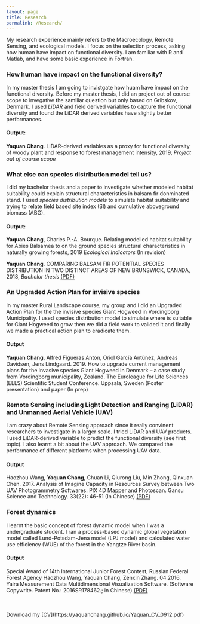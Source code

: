 ```yaml
---
layout: page
title: Research 
permalink: /Research/
---
```

My research experience mainly refers to the Macroecology, Remote Sensing, and ecological models. I focus on the selection process, asking how human have impact on functional diversity. I am familiar with R and Matlab, and have some basic experience in Fortran.

### How human have impact on the functional diversity?
In my master thesis I am going to invistgate how huam have impact on the functional diversity. Before my master thesis, I did an project out of course scope to invegative the samiliar question but only based on Gribskov, Denmark. I used _LiDAR_ and field derived variables to capture the functional diversity and found the LiDAR derived variables have slightly better performances.

#### Output:
**Yaquan Chang**. LiDAR-derived variables as a proxy for functional diversity of woody plant and response to forest management intensity, 2019, _Project out of course scope_ 

### What else can species distribution model tell us?
I did my bachelor thesis and a paper to investigate whether modeled habitat suitability could explain structural characteristics in balsam fir donminated stand. I used _species distribution models_ to simulate habitat suitability and trying to relate field based site index (SI) and cumulative aboveground biomass (ABG). 

#### Output: 
**Yaquan Chang**, Charles P.-A. Bourque. Relating modelled habitat suitability for Abies Balsamea to on the ground species structural characteristics in naturally growing forests, 2019 _Ecological Indicators_ (In revision)

**Yaquan Chang**. COMPARING BALSAM FIR POTENTIAL SPECIES DISTRIBUTION IN TWO DISTINCT AREAS OF NEW BRUNSWICK, CANADA, 2018, _Bachelor thesis_ [(PDF)](https://yaquanchang.github.io/Thesis_Yaquan.pdf)


### An Upgraded Action Plan for invisive species
In my master Rural Landscape course, my group and I did an Upgraded Action Plan for the the invisive species Giant Hogweed in Vordingborg Municipality. I used species distribution model to simulate where is suitable for Giant Hogweed to grow then we did a field work to valided it and finally we made a practical action plan to eradicate them.

#### Output
**Yaquan Chang**, Alfred Figueras Anton, Oriol García Antúnez, Andreas Davidsen, Jens Lindgaard. 2019. How to upgrade current management plans for the invasive species Giant Hogweed in Denmark – a case study from Vordingborg municipality, Zealand. The Euroleague for Life Sciences (ELLS) Scientific Student Conference. Uppsala, Sweden (Poster presentation) and paper (In prep)


### Remote Sensing including Light Detection and Ranging (LiDAR) and Unmanned Aerial Vehicle (UAV)
I am crazy about Remote Sensing approach since it really convinent researchers to investigate in a larger scale. I tried LiDAR and UAV products. I used LiDAR-derived variable to predict the functional diversity (see first topic). I also learnt a bit about the UAV approach. We compared the performance of different platforms when processing UAV data.

#### Output
Haozhou Wang, **Yaquan Chang**, Chuan Li, Qiurong Liu, Min Zhong, Qinxuan Chen. 2017. Analysis of Imagine Capacity in Resources Survey between Two UAV Photogrammetry Softwares: PIX 4D Mapper and Photoscan. Gansu Science and Technology. 33(22): 46-51 (In Chinese) [(PDF)](https://yaquanchang.github.io/UAV_Paper.pdf)


### Forest dynamics
I learnt the basic concept of forest dynamic model when I was a undergraduate student. I ran a process-based dynamic global vegetation model called Lund-Potsdam-Jena model (LPJ model) and calculated water use efficiency (WUE) of the forest in the Yangtze River basin. 

#### Output
Special Award of 14th International Junior Forest Contest, Russian Federal Forest Agency
Haozhou Wang, Yaquan Chang, Zenxin Zhang. 04.2016. Yaira Measurement Data Multidimensional Visualization Software. (Software Copywrite. Patent No.: 2016SR178462.; in Chinese) [(PDF)](https://yaquanchang.github.io/Software_Copyright.pdf)

<br>
<br>
Download my [CV](https://yaquanchang.github.io/Yaquan_CV_0912.pdf)
<br>
